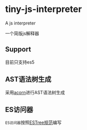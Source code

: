 # tiny-js-interpreter
A js interpreter

一个简版js解释器

## Support

目前只支持es5

## AST语法树生成

采用[acorn](https://github.com/acornjs/acorn)进行AST语法树生成

## ES访问器

`ES访问器`按照[ESTree规范](https://github.com/estree/estree)编写

